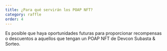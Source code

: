 ```yaml
---
title: ¿Para qué servirán los POAP NFT?
category: raffle
order: 4
---
```


Es posible que haya oportunidades futuras para proporcionar recompensas o descuentos a aquellos que tengan un POAP NFT de Devcon Subasta & Sorteo.
